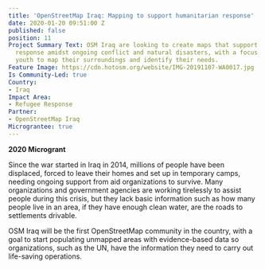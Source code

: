 ```yaml
---
title: 'OpenStreetMap Iraq: Mapping to support humanitarian response'
date: 2020-01-20 09:51:00 Z
published: false
position: 11
Project Summary Text: OSM Iraq are looking to create maps that support humanitarian
  response amidst ongoing conflict and natural disasters, with a focus on training
  youth to map their surroundings and identify their needs.
Feature Image: https://cdn.hotosm.org/website/IMG-20191107-WA0017.jpg
Is Community-Led: true
Country:
- Iraq
Impact Area:
- Refugee Response
Partner:
- OpenStreetMap Iraq
Micrograntee: true
---
```


**2020 Microgrant**

Since the war started in Iraq in 2014, millions of people have been displaced, forced to leave their homes and set up in temporary camps, needing ongoing support from aid organizations to survive. Many organizations and government agencies are working tirelessly to assist people during this crisis, but they lack basic information such as how many people live in an area, if they have enough clean water, are the roads to settlements drivable.
 
OSM Iraq will be the first OpenStreetMap community in the country, with a goal to start populating unmapped areas with evidence-based data so organizations, such as the UN, have the information they need to carry out life-saving operations.
